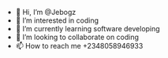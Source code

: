 - 👋 Hi, I’m @Jebogz
- 👀 I’m interested in coding
- 🌱 I’m currently learning software developing
- 💞️ I’m looking to collaborate on coding
- 📫 How to reach me +2348058946933

<!---
Jebogz/Jebogz is a ✨ special ✨ repository because its `README.md` (this file) appears on your GitHub profile.
You can click the Preview link to take a look at your changes.
--->
